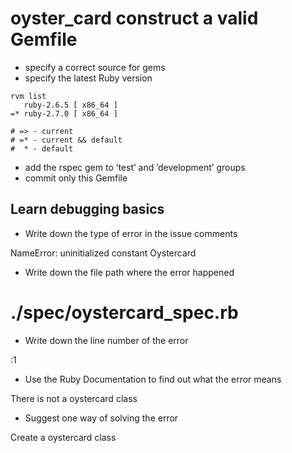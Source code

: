 # oyster_card construct a valid Gemfile

- specify a correct source for gems
- specify the latest Ruby version

```
rvm list
   ruby-2.6.5 [ x86_64 ]
=* ruby-2.7.0 [ x86_64 ]

# => - current
# =* - current && default
#  * - default
```

- add the rspec gem to ‘test’ and ’development’ groups
- commit only this Gemfile

## Learn debugging basics

- Write down the type of error in the issue comments

NameError:
uninitialized constant Oystercard

- Write down the file path where the error happened

# ./spec/oystercard_spec.rb

- Write down the line number of the error

:1

- Use the Ruby Documentation to find out what the error means

There is not a oystercard class

- Suggest one way of solving the error

Create a oystercard class
